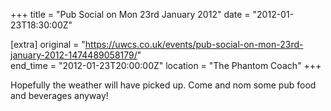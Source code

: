 +++
title = "Pub Social on Mon 23rd January 2012"
date = "2012-01-23T18:30:00Z"

[extra]
original = "https://uwcs.co.uk/events/pub-social-on-mon-23rd-january-2012-1474489058179/"    
end_time = "2012-01-23T20:00:00Z"
location = "The Phantom Coach"
+++

Hopefully the weather will have picked up. Come and nom some pub food and beverages anyway\!

